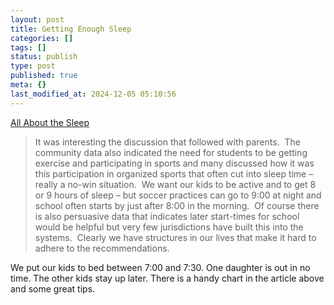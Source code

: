 ```yaml
---
layout: post
title: Getting Enough Sleep
categories: []
tags: []
status: publish
type: post
published: true
meta: {}
last_modified_at: 2024-12-05 05:10:56
---
```


[All About the Sleep](http://cultureofyes.ca/2015/12/04/all-about-the-sleep/)


>It was interesting the discussion that followed with parents.  The community data also indicated the need for students to be getting exercise and participating in sports and many discussed how it was this participation in organized sports that often cut into sleep time – really a no-win situation.  We want our kids to be active and to get 8 or 9 hours of sleep – but soccer practices can go to 9:00 at night and school often starts by just after 8:00 in the morning.  Of course there is also persuasive data that indicates later start-times for school would be helpful but very few jurisdictions have built this into the systems.  Clearly we have structures in our lives that make it hard to adhere to the recommendations.



We put our kids to bed between 7:00 and 7:30. One daughter is out in no time. The other kids stay up later. There is a handy chart in the article above and some great tips.
